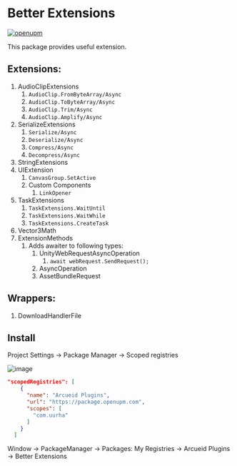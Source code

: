# Better Extensions
[![openupm](https://img.shields.io/npm/v/com.uurha.betterextensions?label=openupm&registry_uri=https://package.openupm.com)](https://openupm.com/packages/com.uurha.betterextensions/)

This package provides useful extension.

## Extensions:
1. AudioClipExtensions
    1. `AudioClip.FromByteArray/Async`
    2. `AudioClip.ToByteArray/Async`
    3. `AudioClip.Trim/Async`
    4. `AudioClip.Amplify/Async`
2. SerializeExtensions
    1. `Serialize/Async`
    2. `Deserialize/Async`
    3. `Compress/Async`
    4. `Decompress/Async`
3. StringExtensions
4. UIExtension
    1. `CanvasGroup.SetActive`
    2. Custom Components
        1. `LinkOpener`
5. TaskExtensions
    1. `TaskExtensions.WaitUntil`
    2. `TaskExtensions.WaitWhile`
    3. `TaskExtensions.CreateTask`
6. Vector3Math
7. ExtensionMethods
    1. Adds awaiter to following types:
        1. UnityWebRequestAsyncOperation
            1. `await webRequest.SendRequest();`
        2. AsyncOperation
        3. AssetBundleRequest

## Wrappers:
1. DownloadHandlerFile

## Install
Project Settings -> Package Manager -> Scoped registries
</br>

![image](https://user-images.githubusercontent.com/22265817/197618796-e4f99403-e119-4f35-8320-b233696496d9.png)

```json
"scopedRegistries": [
    {
      "name": "Arcueid Plugins",
      "url": "https://package.openupm.com",
      "scopes": [
        "com.uurha"
      ]
    }
  ]
```

Window -> PackageManager -> Packages: My Registries -> Arcueid Plugins -> Better Extensions
